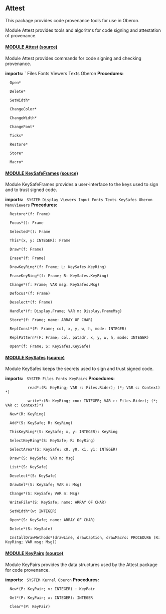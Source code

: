 ## Attest
This package provides code provenance tools for use in Oberon.


Module Attest provides tools and algoritms for code signing and attestation of provenance.


#### [MODULE Attest](https://github.com/io-core/doc/blob/main/explib/Attest/Attest.md) [(source)](https://github.com/io-core/Attest/blob/main/Attest.Mod)
Module Attest provides commands for code signing and checking provenance.


  **imports:** ` Files Fonts Viewers Texts Oberon
**Procedures:**
```
  Open*

  Delete*

  SetWidth*

  ChangeColor*

  ChangeWidth*

  ChangeFont*

  Ticks*

  Restore*

  Store*

  Macro*

```


#### [MODULE KeySafeFrames](https://github.com/io-core/doc/blob/main/explib/Attest/KeySafeFrames.md) [(source)](https://github.com/io-core/Attest/blob/main/KeySafeFrames.Mod)
Module KeySafeFrames provides a user-interface to the keys used to sign and to trust signed code.


  **imports:** ` SYSTEM Display Viewers Input Fonts Texts KeySafes Oberon MenuViewers`
**Procedures:**
```
  Restore*(f: Frame)

  Focus*(): Frame

  Selected*(): Frame

  This*(x, y: INTEGER): Frame

  Draw*(f: Frame)

  Erase*(f: Frame)

  DrawKeyRing*(f: Frame; L: KeySafes.KeyRing)

  EraseKeyRing*(f: Frame; R: KeySafes.KeyRing)

  Change*(f: Frame; VAR msg: KeySafes.Msg)

  Defocus*(f: Frame)

  Deselect*(f: Frame)

  Handle*(f: Display.Frame; VAR m: Display.FrameMsg)

  Store*(f: Frame; name: ARRAY OF CHAR)

  ReplConst*(F: Frame; col, x, y, w, h, mode: INTEGER)

  ReplPattern*(F: Frame; col, patadr, x, y, w, h, mode: INTEGER)

  Open*(f: Frame; S: KeySafes.KeySafe)

```


#### [MODULE KeySafes](https://github.com/io-core/doc/blob/main/explib/Attest/KeySafes.md) [(source)](https://github.com/io-core/Attest/blob/main/KeySafes.Mod)
Module KeySafes keeps the secrets used to sign and trust signed code.


  **imports:** ` SYSTEM Files Fonts KeyPairs`
**Procedures:**
```
          read*:(R: KeyRing; VAR r: Files.Rider); (*; VAR c: Context) *)

          write*:(R: KeyRing; cno: INTEGER; VAR r: Files.Rider); (*; VAR c: Context)*)

  New*(R: KeyRing)

  Add*(S: KeySafe; R: KeyRing)

  ThisKeyRing*(S: KeySafe; x, y: INTEGER): KeyRing

  SelectKeyRing*(S: KeySafe; R: KeyRing)

  SelectArea*(S: KeySafe; x0, y0, x1, y1: INTEGER)

  Draw*(S: KeySafe; VAR m: Msg)

  List*(S: KeySafe)

  Deselect*(S: KeySafe)

  DrawSel*(S: KeySafe; VAR m: Msg)

  Change*(S: KeySafe; VAR m: Msg)

  WriteFile*(S: KeySafe; name: ARRAY OF CHAR)

  SetWidth*(w: INTEGER)

  Open*(S: KeySafe; name: ARRAY OF CHAR)

  Delete*(S: KeySafe)

  InstallDrawMethods*(drawLine, drawCaption, drawMacro: PROCEDURE (R: KeyRing; VAR msg: Msg))

```


#### [MODULE KeyPairs](https://github.com/io-core/doc/blob/main/explib/Attest/KeyPairs.md) [(source)](https://github.com/io-core/Attest/blob/main/KeyPairs.Mod)
Module KeyPairs provides the data structures used by the Attest package for code provenance.


**imports:** ` SYSTEM Kernel Oberon`
**Procedures:**
```
  New*(P: KeyPair; v: INTEGER) : KeyPair

  Get*(P: KeyPair; x: INTEGER): INTEGER

  Clear*(P: KeyPair)

```
